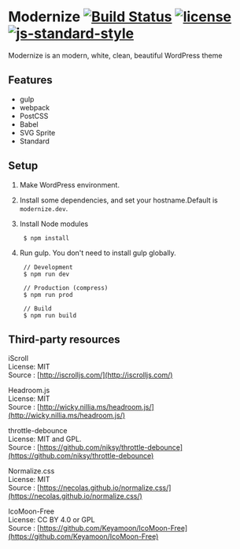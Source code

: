 # Modernize [![Build Status](https://travis-ci.org/mismith0227/wp-theme-modernize.svg?branch=master)](https://travis-ci.org/mismith0227/wp-theme-modernize) [![license](https://img.shields.io/github/license/mismith0227/wp-theme-modernize.svg?maxAge=2592000)](https://github.com/mismith0227/wp-theme-modernize/blob/master/license.txt) [![js-standard-style](https://raw.githubusercontent.com/feross/standard/master/badge.png)](https://github.com/feross/standard)

Modernize is an modern, white, clean, beautiful WordPress theme

## Features

* gulp
* webpack
* PostCSS
* Babel
* SVG Sprite
* Standard

## Setup

1. Make WordPress environment.

1. Install some dependencies, and set your hostname.Default is ` modernize.dev `.

1. Install Node modules

        $ npm install

1. Run gulp. You don't need to install gulp globally.

        // Development
        $ npm run dev

        // Production (compress)
        $ npm run prod

        // Build
        $ npm run build

## Third-party resources

iScroll  
License: MIT  
Source : [http://iscrolljs.com/](http://iscrolljs.com/)

Headroom.js  
License: MIT  
Source : [http://wicky.nillia.ms/headroom.js/](http://wicky.nillia.ms/headroom.js/)

throttle-debounce  
License: MIT and GPL.  
Source : [https://github.com/niksy/throttle-debounce](https://github.com/niksy/throttle-debounce)

Normalize.css  
License: MIT  
Source : [https://necolas.github.io/normalize.css/](https://necolas.github.io/normalize.css/)

IcoMoon-Free  
License: CC BY 4.0 or GPL  
Source : [https://github.com/Keyamoon/IcoMoon-Free](https://github.com/Keyamoon/IcoMoon-Free)
